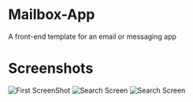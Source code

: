 # Mailbox-App
A front-end template for an email or messaging app
# Screenshots
![](https://i.ibb.co/3pTph0G/m1.png "First ScreenShot")   ![](https://i.ibb.co/xL3PvYN/m2.png, "Search Screen")   ![](https://i.ibb.co/XLjMLHL/m3.png, "Search Screen")

